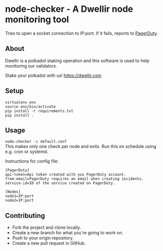 # node-checker - A Dwellir node monitoring tool

Tries to upen a socket connection to IP:port. If it fails, reports to [PagerDuty](https://www.pagerduty.com/).

## About 

Dwellir is a polkadot staking operation and this software is used to help monitoring our validators.

Stake your polkadot with us! https://dwellir.com

## Setup
```
virtualenv env
source env/bin/activate
pip install -r requirements.txt
pip install .
```

## Usage
`node-checker -c default.conf`  
This makes only one check per node and exits. Run this on schedule using e.g. cron or systemd.

Instructions for config file:
```
[PagerDuty]
api-token=Api token created with you PagerDuty account.
from-email=PagerDuty requires an email when creating incidents.
service-id=ID of the service created on PagerDuty.

[Nodes]
node1=IP:port
node2=IP:port
```

## Contributing

- Fork the project and clone locally.
- Create a new branch for what you're going to work on.
- Push to your origin repository.
- Create a new pull request in GitHub.
